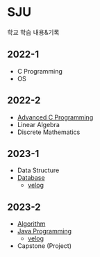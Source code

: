 # SJU
학교 학습 내용&기록

## 2022-1
- C Programming
- OS

## 2022-2
- <a href="https://github.com/ABCganada/SJU/tree/main/2022-2/Advanced.C">Advanced C Programming</a>
- Linear Algebra
- Discrete Mathematics

## 2023-1
- Data Structure
- <a href="https://github.com/ABCganada/SJU/tree/main/2023-1/Database">Database</a>
  - <a href="">velog</a>

## 2023-2
- <a href="https://github.com/ABCganada/SJU/tree/main/2023-2/algorithm">Algorithm</a>
- <a href="https://github.com/ABCganada/SJU/tree/main/2023-2/java">Java Programming</a>
  - <a href="https://velog.io/@mk9712/Java-1.-Class">velog</a>
- Capstone (Project)
